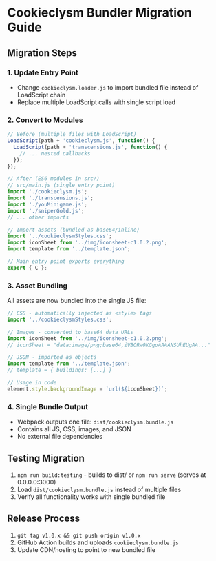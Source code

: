 # Cookieclysm Bundler Migration Guide

## Migration Steps

### 1. Update Entry Point
- Change `cookieclysm.loader.js` to import bundled file instead of LoadScript chain
- Replace multiple LoadScript calls with single script load

### 2. Convert to Modules
```javascript
// Before (multiple files with LoadScript)
LoadScript(path + 'cookieclysm.js', function() {
  LoadScript(path + 'transcensions.js', function() {
    // ... nested callbacks
  });
});

// After (ES6 modules in src/)
// src/main.js (single entry point)
import './cookieclysm.js';
import './transcensions.js';
import './youMinigame.js';
import './sniperGold.js';
// ... other imports

// Import assets (bundled as base64/inline)
import '../cookieclysmStyles.css';
import iconSheet from '../img/iconsheet-c1.0.2.png';
import template from '../template.json';

// Main entry point exports everything
export { C };
```

### 3. Asset Bundling
All assets are now bundled into the single JS file:

```javascript
// CSS - automatically injected as <style> tags
import '../cookieclysmStyles.css';

// Images - converted to base64 data URLs
import iconSheet from '../img/iconsheet-c1.0.2.png';
// iconSheet = "data:image/png;base64,iVBORw0KGgoAAAANSUhEUgAA..."

// JSON - imported as objects
import template from '../template.json';
// template = { buildings: [...] }

// Usage in code
element.style.backgroundImage = `url(${iconSheet})`;
```

### 4. Single Bundle Output
- Webpack outputs one file: `dist/cookieclysm.bundle.js`
- Contains all JS, CSS, images, and JSON
- No external file dependencies

## Testing Migration

1. `npm run build:testing` - builds to dist/ or `npm run serve` (serves at 0.0.0.0:3000) 
2. Load `dist/cookieclysm.bundle.js` instead of multiple files
3. Verify all functionality works with single bundled file

## Release Process

1. `git tag v1.0.x && git push origin v1.0.x`
2. GitHub Action builds and uploads `cookieclysm.bundle.js`
3. Update CDN/hosting to point to new bundled file